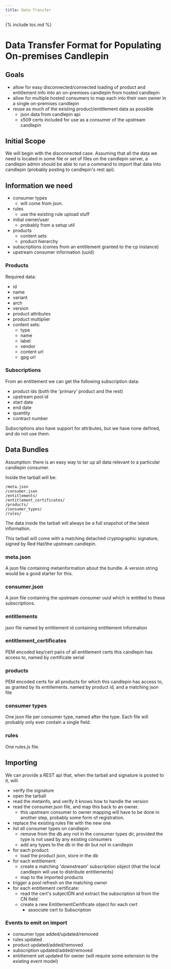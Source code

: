 ```yaml
---
title: Data Transfer
---
```

{% include toc.md %}

# Data Transfer Format for Populating On-premises Candlepin

## Goals
 * allow for easy disconnected/connected loading of product and entitlement info into an on-premises candlepin from hosted candlepin
 * allow for multiple hosted consumers to map each into their own owner in a single on-premises candlepin
 * reuse as much of the existing product/entitlement data as possible
   * json data from candlepin api
   * x509 certs included for use as a consumer of the upstream candlepin

## Initial Scope
We will begin with the disconnected case. Assuming that all the data we need is
located in some file or set of files on the candlepin server, a candlepin admin
should be able to run a command to import that data into candlepin (probably
posting to candlepin's rest api).

## Information we need
 * consumer types
   * will come from json.
 * rules
   * use the existing rule upload stuff
 * initial owner/user
   * probably from a setup util
 * products
   * content sets
   * product hierarchy
 * subscriptions (comes from an entitlement granted to the cp instance)
 * upstream consumer information (uuid)

### Products
Required data:

 * id
 * name
 * variant
 * arch
 * version
 * product attributes
 * product multiplier
 * content sets:
   * type
   * name
   * label
   * vendor
   * content url
   * gpg url

### Subscriptions
From an entitlement we can get the following subscription data:

 * product ids (both the 'primary' product and the rest)
 * upstream pool id
 * start date
 * end date
 * quantity
 * contract number

Subscriptions also have support for attributes, but we have none defined, and do not use them.

## Data Bundles
Assumption: there is an easy way to tar up all data relevant to a particular candlepin consumer.

Inside the tarball will be:

```text
/meta.json
/consumer.json
/entitlements/
/entitlement_certificates/
/products/
/consumer_types/
/rules/
```

The data inside the tarball will always be a full snapshot of the latest information.

This tarball will come with a matching detached cryptographic signature, signed by Red Hat/the upstream candlepin.

### meta.json
A json file containing metainformation about the bundle. A version string would be a good starter for this.

### consumer.json
A json file containing the upstream consumer uuid which is entitled to these subscriptions.

### entitlements
json file named by entitlement id containing entitlement information

### entitlement_certificates
PEM encoded key/cert pairs of all entitlement certs this candlepin has access to, named by certificate serial

### products
PEM encoded certs for all products for which this candlepin has access to, as granted by its entitlements. named by product id, and a matching json file

### consumer types
One json file per consumer type, named after the type. Each file will probably only ever contain a single field.

### rules
One rules.js file.

## Importing
We can provide a REST api that, when the tarball and signature is posted to it, will:

 * verify the signature
 * open the tarball
 * read the metainfo, and verify it knows how to handle the version
 * read the consumer.json file, and map this back to an owner.
   * this upstream consumer to owner mapping will have to be done in another step, probably some form of registration.
 * replace the existing rules file with the new one
 * list all consumer types on candlepin
   * remove from the db any not in the consumer types dir, provided the type is not used by any existing consumers
   * add any types to the db in the dir but not in candlepin
 * for each product:
   * load the product json, store in the db
 * for each entitlement:
   * create a matching 'downstream' subscription object (that the local candlepin will use to distribute entitlements)
   * map to the imported products
 * trigger a pool refresh on the matching owner
 * for each entitlement certificate:
   * read the cert's subjectDN and extract the subscription id from the CN field
   * create a new EntitlementCertificate object for each cert
     * associate cert to Subscription

### Events to emit on import
 * consumer type added/updated/removed
 * rules updated
 * product updated/added/removed
 * subscription updated/added/removed
 * entitlement set updated for owner (will require some extension to the existing event model)
